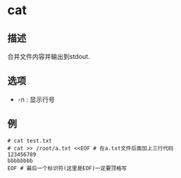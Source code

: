 # cat

## 描述

合并文件内容并输出到stdout.

## 选项

- -n : 显示行号

## 例

    # cat test.txt
    # cat >> /root/a.txt <<EOF # 在a.txt文件后面加上三行代码
    123456789
    bbbbbbbb
    EOF # 最后一个标识符(这里是EOF)一定要顶格写
